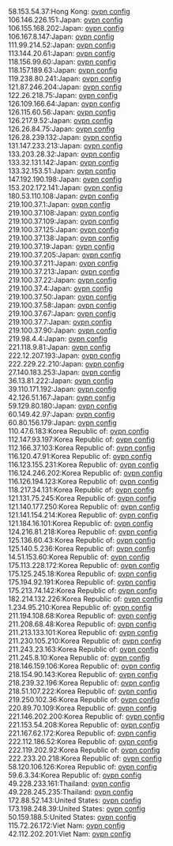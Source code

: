 58.153.54.37:Hong Kong: [ovpn config](vpn/58_153_54_37.ovpn)  
106.146.226.151:Japan: [ovpn config](vpn/106_146_226_151.ovpn)  
106.155.168.202:Japan: [ovpn config](vpn/106_155_168_202.ovpn)  
106.167.8.147:Japan: [ovpn config](vpn/106_167_8_147.ovpn)  
111.99.214.52:Japan: [ovpn config](vpn/111_99_214_52.ovpn)  
113.144.20.61:Japan: [ovpn config](vpn/113_144_20_61.ovpn)  
118.156.99.60:Japan: [ovpn config](vpn/118_156_99_60.ovpn)  
118.157.189.63:Japan: [ovpn config](vpn/118_157_189_63.ovpn)  
119.238.80.241:Japan: [ovpn config](vpn/119_238_80_241.ovpn)  
121.87.246.204:Japan: [ovpn config](vpn/121_87_246_204.ovpn)  
122.26.218.75:Japan: [ovpn config](vpn/122_26_218_75.ovpn)  
126.109.166.64:Japan: [ovpn config](vpn/126_109_166_64.ovpn)  
126.115.60.56:Japan: [ovpn config](vpn/126_115_60_56.ovpn)  
126.217.9.52:Japan: [ovpn config](vpn/126_217_9_52.ovpn)  
126.26.84.75:Japan: [ovpn config](vpn/126_26_84_75.ovpn)  
126.28.239.132:Japan: [ovpn config](vpn/126_28_239_132.ovpn)  
131.147.233.213:Japan: [ovpn config](vpn/131_147_233_213.ovpn)  
133.203.28.32:Japan: [ovpn config](vpn/133_203_28_32.ovpn)  
133.32.131.142:Japan: [ovpn config](vpn/133_32_131_142.ovpn)  
133.32.153.51:Japan: [ovpn config](vpn/133_32_153_51.ovpn)  
147.192.190.198:Japan: [ovpn config](vpn/147_192_190_198.ovpn)  
153.202.172.141:Japan: [ovpn config](vpn/153_202_172_141.ovpn)  
180.53.110.108:Japan: [ovpn config](vpn/180_53_110_108.ovpn)  
219.100.37.1:Japan: [ovpn config](vpn/219_100_37_1.ovpn)  
219.100.37.108:Japan: [ovpn config](vpn/219_100_37_108.ovpn)  
219.100.37.109:Japan: [ovpn config](vpn/219_100_37_109.ovpn)  
219.100.37.125:Japan: [ovpn config](vpn/219_100_37_125.ovpn)  
219.100.37.138:Japan: [ovpn config](vpn/219_100_37_138.ovpn)  
219.100.37.19:Japan: [ovpn config](vpn/219_100_37_19.ovpn)  
219.100.37.205:Japan: [ovpn config](vpn/219_100_37_205.ovpn)  
219.100.37.211:Japan: [ovpn config](vpn/219_100_37_211.ovpn)  
219.100.37.213:Japan: [ovpn config](vpn/219_100_37_213.ovpn)  
219.100.37.22:Japan: [ovpn config](vpn/219_100_37_22.ovpn)  
219.100.37.4:Japan: [ovpn config](vpn/219_100_37_4.ovpn)  
219.100.37.50:Japan: [ovpn config](vpn/219_100_37_50.ovpn)  
219.100.37.58:Japan: [ovpn config](vpn/219_100_37_58.ovpn)  
219.100.37.67:Japan: [ovpn config](vpn/219_100_37_67.ovpn)  
219.100.37.7:Japan: [ovpn config](vpn/219_100_37_7.ovpn)  
219.100.37.90:Japan: [ovpn config](vpn/219_100_37_90.ovpn)  
219.98.4.4:Japan: [ovpn config](vpn/219_98_4_4.ovpn)  
221.118.9.81:Japan: [ovpn config](vpn/221_118_9_81.ovpn)  
222.12.207.193:Japan: [ovpn config](vpn/222_12_207_193.ovpn)  
222.229.22.210:Japan: [ovpn config](vpn/222_229_22_210.ovpn)  
27.140.183.253:Japan: [ovpn config](vpn/27_140_183_253.ovpn)  
36.13.81.222:Japan: [ovpn config](vpn/36_13_81_222.ovpn)  
39.110.171.192:Japan: [ovpn config](vpn/39_110_171_192.ovpn)  
42.126.51.167:Japan: [ovpn config](vpn/42_126_51_167.ovpn)  
59.129.80.180:Japan: [ovpn config](vpn/59_129_80_180.ovpn)  
60.149.42.97:Japan: [ovpn config](vpn/60_149_42_97.ovpn)  
60.80.156.179:Japan: [ovpn config](vpn/60_80_156_179.ovpn)  
110.47.6.183:Korea Republic of: [ovpn config](vpn/110_47_6_183.ovpn)  
112.147.93.197:Korea Republic of: [ovpn config](vpn/112_147_93_197.ovpn)  
112.166.37.103:Korea Republic of: [ovpn config](vpn/112_166_37_103.ovpn)  
116.120.47.91:Korea Republic of: [ovpn config](vpn/116_120_47_91.ovpn)  
116.123.155.231:Korea Republic of: [ovpn config](vpn/116_123_155_231.ovpn)  
116.124.246.202:Korea Republic of: [ovpn config](vpn/116_124_246_202.ovpn)  
116.126.194.123:Korea Republic of: [ovpn config](vpn/116_126_194_123.ovpn)  
118.217.34.131:Korea Republic of: [ovpn config](vpn/118_217_34_131.ovpn)  
121.131.75.245:Korea Republic of: [ovpn config](vpn/121_131_75_245.ovpn)  
121.140.177.250:Korea Republic of: [ovpn config](vpn/121_140_177_250.ovpn)  
121.141.154.214:Korea Republic of: [ovpn config](vpn/121_141_154_214.ovpn)  
121.184.16.101:Korea Republic of: [ovpn config](vpn/121_184_16_101.ovpn)  
124.216.81.218:Korea Republic of: [ovpn config](vpn/124_216_81_218.ovpn)  
125.136.60.43:Korea Republic of: [ovpn config](vpn/125_136_60_43.ovpn)  
125.140.5.236:Korea Republic of: [ovpn config](vpn/125_140_5_236.ovpn)  
14.51.153.60:Korea Republic of: [ovpn config](vpn/14_51_153_60.ovpn)  
175.113.228.172:Korea Republic of: [ovpn config](vpn/175_113_228_172.ovpn)  
175.125.245.18:Korea Republic of: [ovpn config](vpn/175_125_245_18.ovpn)  
175.194.92.191:Korea Republic of: [ovpn config](vpn/175_194_92_191.ovpn)  
175.213.74.142:Korea Republic of: [ovpn config](vpn/175_213_74_142.ovpn)  
182.214.132.226:Korea Republic of: [ovpn config](vpn/182_214_132_226.ovpn)  
1.234.95.210:Korea Republic of: [ovpn config](vpn/1_234_95_210.ovpn)  
211.194.108.68:Korea Republic of: [ovpn config](vpn/211_194_108_68.ovpn)  
211.208.68.48:Korea Republic of: [ovpn config](vpn/211_208_68_48.ovpn)  
211.213.133.101:Korea Republic of: [ovpn config](vpn/211_213_133_101.ovpn)  
211.230.105.210:Korea Republic of: [ovpn config](vpn/211_230_105_210.ovpn)  
211.243.23.163:Korea Republic of: [ovpn config](vpn/211_243_23_163.ovpn)  
211.245.8.10:Korea Republic of: [ovpn config](vpn/211_245_8_10.ovpn)  
218.146.159.106:Korea Republic of: [ovpn config](vpn/218_146_159_106.ovpn)  
218.154.90.143:Korea Republic of: [ovpn config](vpn/218_154_90_143.ovpn)  
218.239.32.196:Korea Republic of: [ovpn config](vpn/218_239_32_196.ovpn)  
218.51.107.222:Korea Republic of: [ovpn config](vpn/218_51_107_222.ovpn)  
219.250.102.36:Korea Republic of: [ovpn config](vpn/219_250_102_36.ovpn)  
220.89.70.109:Korea Republic of: [ovpn config](vpn/220_89_70_109.ovpn)  
221.146.202.200:Korea Republic of: [ovpn config](vpn/221_146_202_200.ovpn)  
221.153.54.208:Korea Republic of: [ovpn config](vpn/221_153_54_208.ovpn)  
221.167.62.172:Korea Republic of: [ovpn config](vpn/221_167_62_172.ovpn)  
222.112.186.52:Korea Republic of: [ovpn config](vpn/222_112_186_52.ovpn)  
222.119.202.92:Korea Republic of: [ovpn config](vpn/222_119_202_92.ovpn)  
222.233.20.218:Korea Republic of: [ovpn config](vpn/222_233_20_218.ovpn)  
58.120.106.126:Korea Republic of: [ovpn config](vpn/58_120_106_126.ovpn)  
59.6.3.34:Korea Republic of: [ovpn config](vpn/59_6_3_34.ovpn)  
49.228.233.161:Thailand: [ovpn config](vpn/49_228_233_161.ovpn)  
49.228.245.235:Thailand: [ovpn config](vpn/49_228_245_235.ovpn)  
172.88.52.143:United States: [ovpn config](vpn/172_88_52_143.ovpn)  
173.198.248.39:United States: [ovpn config](vpn/173_198_248_39.ovpn)  
50.159.188.5:United States: [ovpn config](vpn/50_159_188_5.ovpn)  
115.72.26.172:Viet Nam: [ovpn config](vpn/115_72_26_172.ovpn)  
42.112.202.201:Viet Nam: [ovpn config](vpn/42_112_202_201.ovpn)  
